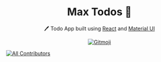 
<h1 align="center">
  Max Todos 📝
</h1>

<p align="center">
  🖊️ Todo App built using <a href="https://reactjs.org/">React</a> and <a href="https://material-ui.com/">Material UI</a>
</p>
<p align="center">
<a href="https://gitmoji.carloscuesta.me">
  <img src="https://img.shields.io/badge/gitmoji-%20😜%20😍-FFDD67.svg?style=flat-square" alt="Gitmoji">
</a>
  
<!-- ALL-CONTRIBUTORS-BADGE:START - Do not remove or modify this section -->
[![All Contributors](https://img.shields.io/badge/all_contributors-8-orange.svg?style=flat-square)](#contributors-)
<!-- ALL-CONTRIBUTORS-BADGE:END -->
</p>

